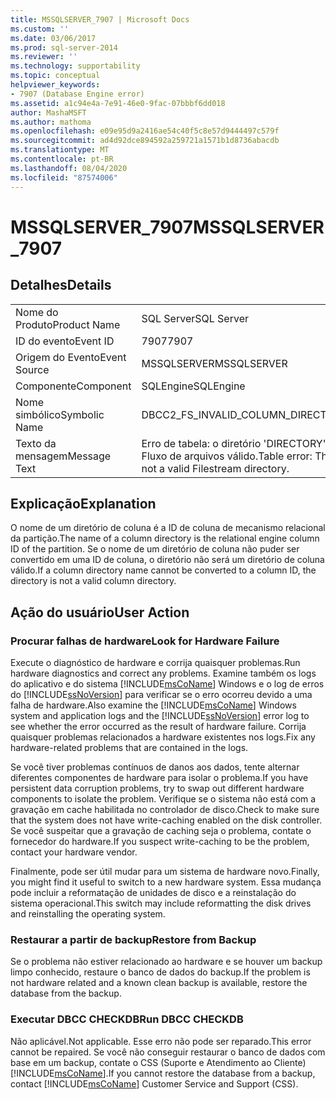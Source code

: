 ```yaml
---
title: MSSQLSERVER_7907 | Microsoft Docs
ms.custom: ''
ms.date: 03/06/2017
ms.prod: sql-server-2014
ms.reviewer: ''
ms.technology: supportability
ms.topic: conceptual
helpviewer_keywords:
- 7907 (Database Engine error)
ms.assetid: a1c94e4a-7e91-46e0-9fac-07bbbf6dd018
author: MashaMSFT
ms.author: mathoma
ms.openlocfilehash: e09e95d9a2416ae54c40f5c8e57d9444497c579f
ms.sourcegitcommit: ad4d92dce894592a259721a1571b1d8736abacdb
ms.translationtype: MT
ms.contentlocale: pt-BR
ms.lasthandoff: 08/04/2020
ms.locfileid: "87574006"
---
```

# <a name="mssqlserver_7907"></a><span data-ttu-id="b886a-102">MSSQLSERVER_7907</span><span class="sxs-lookup"><span data-stu-id="b886a-102">MSSQLSERVER_7907</span></span>
    
## <a name="details"></a><span data-ttu-id="b886a-103">Detalhes</span><span class="sxs-lookup"><span data-stu-id="b886a-103">Details</span></span>  
  
|||  
|-|-|  
|<span data-ttu-id="b886a-104">Nome do Produto</span><span class="sxs-lookup"><span data-stu-id="b886a-104">Product Name</span></span>|<span data-ttu-id="b886a-105">SQL Server</span><span class="sxs-lookup"><span data-stu-id="b886a-105">SQL Server</span></span>|  
|<span data-ttu-id="b886a-106">ID do evento</span><span class="sxs-lookup"><span data-stu-id="b886a-106">Event ID</span></span>|<span data-ttu-id="b886a-107">7907</span><span class="sxs-lookup"><span data-stu-id="b886a-107">7907</span></span>|  
|<span data-ttu-id="b886a-108">Origem do Evento</span><span class="sxs-lookup"><span data-stu-id="b886a-108">Event Source</span></span>|<span data-ttu-id="b886a-109">MSSQLSERVER</span><span class="sxs-lookup"><span data-stu-id="b886a-109">MSSQLSERVER</span></span>|  
|<span data-ttu-id="b886a-110">Componente</span><span class="sxs-lookup"><span data-stu-id="b886a-110">Component</span></span>|<span data-ttu-id="b886a-111">SQLEngine</span><span class="sxs-lookup"><span data-stu-id="b886a-111">SQLEngine</span></span>|  
|<span data-ttu-id="b886a-112">Nome simbólico</span><span class="sxs-lookup"><span data-stu-id="b886a-112">Symbolic Name</span></span>|<span data-ttu-id="b886a-113">DBCC2_FS_INVALID_COLUMN_DIRECTORY</span><span class="sxs-lookup"><span data-stu-id="b886a-113">DBCC2_FS_INVALID_COLUMN_DIRECTORY</span></span>|  
|<span data-ttu-id="b886a-114">Texto da mensagem</span><span class="sxs-lookup"><span data-stu-id="b886a-114">Message Text</span></span>|<span data-ttu-id="b886a-115">Erro de tabela: o diretório 'DIRECTORY' na ID de partição PN_ID não é um diretório de Fluxo de arquivos válido.</span><span class="sxs-lookup"><span data-stu-id="b886a-115">Table error: The directory 'DIRECTORY' in partition ID PN_ID is not a valid Filestream directory.</span></span>|  
  
## <a name="explanation"></a><span data-ttu-id="b886a-116">Explicação</span><span class="sxs-lookup"><span data-stu-id="b886a-116">Explanation</span></span>  
 <span data-ttu-id="b886a-117">O nome de um diretório de coluna é a ID de coluna de mecanismo relacional da partição.</span><span class="sxs-lookup"><span data-stu-id="b886a-117">The name of a column directory is the relational engine column ID of the partition.</span></span> <span data-ttu-id="b886a-118">Se o nome de um diretório de coluna não puder ser convertido em uma ID de coluna, o diretório não será um diretório de coluna válido.</span><span class="sxs-lookup"><span data-stu-id="b886a-118">If a column directory name cannot be converted to a column ID, the directory is not a valid column directory.</span></span>  
  
## <a name="user-action"></a><span data-ttu-id="b886a-119">Ação do usuário</span><span class="sxs-lookup"><span data-stu-id="b886a-119">User Action</span></span>  
  
### <a name="look-for-hardware-failure"></a><span data-ttu-id="b886a-120">Procurar falhas de hardware</span><span class="sxs-lookup"><span data-stu-id="b886a-120">Look for Hardware Failure</span></span>  
 <span data-ttu-id="b886a-121">Execute o diagnóstico de hardware e corrija quaisquer problemas.</span><span class="sxs-lookup"><span data-stu-id="b886a-121">Run hardware diagnostics and correct any problems.</span></span> <span data-ttu-id="b886a-122">Examine também os logs do aplicativo e do sistema [!INCLUDE[msCoName](../../includes/msconame-md.md)] Windows e o log de erros do [!INCLUDE[ssNoVersion](../../includes/ssnoversion-md.md)] para verificar se o erro ocorreu devido a uma falha de hardware.</span><span class="sxs-lookup"><span data-stu-id="b886a-122">Also examine the [!INCLUDE[msCoName](../../includes/msconame-md.md)] Windows system and application logs and the [!INCLUDE[ssNoVersion](../../includes/ssnoversion-md.md)] error log to see whether the error occurred as the result of hardware failure.</span></span> <span data-ttu-id="b886a-123">Corrija quaisquer problemas relacionados a hardware existentes nos logs.</span><span class="sxs-lookup"><span data-stu-id="b886a-123">Fix any hardware-related problems that are contained in the logs.</span></span>  
  
 <span data-ttu-id="b886a-124">Se você tiver problemas contínuos de danos aos dados, tente alternar diferentes componentes de hardware para isolar o problema.</span><span class="sxs-lookup"><span data-stu-id="b886a-124">If you have persistent data corruption problems, try to swap out different hardware components to isolate the problem.</span></span> <span data-ttu-id="b886a-125">Verifique se o sistema não está com a gravação em cache habilitada no controlador de disco.</span><span class="sxs-lookup"><span data-stu-id="b886a-125">Check to make sure that the system does not have write-caching enabled on the disk controller.</span></span> <span data-ttu-id="b886a-126">Se você suspeitar que a gravação de caching seja o problema, contate o fornecedor do hardware.</span><span class="sxs-lookup"><span data-stu-id="b886a-126">If you suspect write-caching to be the problem, contact your hardware vendor.</span></span>  
  
 <span data-ttu-id="b886a-127">Finalmente, pode ser útil mudar para um sistema de hardware novo.</span><span class="sxs-lookup"><span data-stu-id="b886a-127">Finally, you might find it useful to switch to a new hardware system.</span></span> <span data-ttu-id="b886a-128">Essa mudança pode incluir a reformatação de unidades de disco e a reinstalação do sistema operacional.</span><span class="sxs-lookup"><span data-stu-id="b886a-128">This switch may include reformatting the disk drives and reinstalling the operating system.</span></span>  
  
### <a name="restore-from-backup"></a><span data-ttu-id="b886a-129">Restaurar a partir de backup</span><span class="sxs-lookup"><span data-stu-id="b886a-129">Restore from Backup</span></span>  
 <span data-ttu-id="b886a-130">Se o problema não estiver relacionado ao hardware e se houver um backup limpo conhecido, restaure o banco de dados do backup.</span><span class="sxs-lookup"><span data-stu-id="b886a-130">If the problem is not hardware related and a known clean backup is available, restore the database from the backup.</span></span>  
  
### <a name="run-dbcc-checkdb"></a><span data-ttu-id="b886a-131">Executar DBCC CHECKDB</span><span class="sxs-lookup"><span data-stu-id="b886a-131">Run DBCC CHECKDB</span></span>  
 <span data-ttu-id="b886a-132">Não aplicável.</span><span class="sxs-lookup"><span data-stu-id="b886a-132">Not applicable.</span></span> <span data-ttu-id="b886a-133">Esse erro não pode ser reparado.</span><span class="sxs-lookup"><span data-stu-id="b886a-133">This error cannot be repaired.</span></span> <span data-ttu-id="b886a-134">Se você não conseguir restaurar o banco de dados com base em um backup, contate o CSS (Suporte e Atendimento ao Cliente) [!INCLUDE[msCoName](../../includes/msconame-md.md)].</span><span class="sxs-lookup"><span data-stu-id="b886a-134">If you cannot restore the database from a backup, contact [!INCLUDE[msCoName](../../includes/msconame-md.md)] Customer Service and Support (CSS).</span></span>  
  
  
